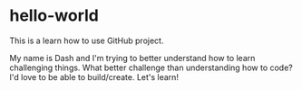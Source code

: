 # hello-world
This is a learn how to use GitHub project.

My name is Dash and I'm trying to better understand
how to learn challenging things. What better challenge
than understanding how to code? I'd love to be able to 
build/create.  Let's learn!
